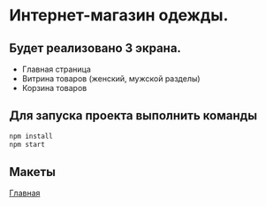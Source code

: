 # Интернет-магазин одежды.

## Будет реализовано 3 экрана.   

* Главная страница
* Витрина товаров (женский, мужской разделы)
* Корзина товаров


## Для запуска проекта выполнить команды
``` bash
npm install 
npm start
``` 

## Макеты 

[Главная](https://www.figma.com/file/VQB5qrwTDOMbgrD8LCMFwQ/Main?node-id=0%3A1)